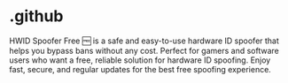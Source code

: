 # .github
HWID Spoofer Free 🆓 is a safe and easy-to-use hardware ID spoofer that helps you bypass bans without any cost. Perfect for gamers and software users who want a free, reliable solution for hardware ID spoofing. Enjoy fast, secure, and regular updates for the best free spoofing experience.

